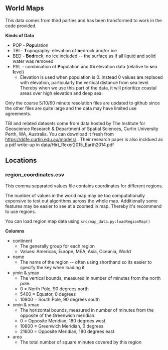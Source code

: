 ## World Maps ##
This data comes from third parties and has been transformed to work in the code provided.

**Kinds of Data**
* POP - **Pop**ulation
* TBI - **T**opography: elevation of **b**edrock and/or **i**ce
* BED - **Bed**rock, no ice included -- the surface as if all liquid and solid water was removed
* PSL - combination of **P**opulation and tbi elevation data (relative to **s**ea **l**evel)
  * Elevation is used when population is 0. Instead 0 values are replaced with elevation, particularly the vertical distance from sea level. Thereby when we use this part of the data, it will prioritize coastal areas over high elevation and deep sea.

Only the coarse 5/10/60 minute resolution files are updated to github since the other files are 
quite large and the data may have limited use agreements.

TBI and related datasets come from data hosted by The Institute for Geoscience Research & Department of Spatial Sciences, Curtin University Perth, WA, Australia. You can download it fresh from https://ddfe.curtin.edu.au/models/ . Their research paper is also incldued as a pdf write-up in data/Hirt_Rexer2015_Earth2014.pdf

## Locations ##

### region_coordinates.csv ###

This comma separated values file contains coordinates for different regions.

The number of values in the world map may be too computationally expensive to test out algorithms across the whole map.
Additionally some features may be easier to see at a zoomed in map.
Thereby it's recommend to use regions.

You can load region map data using `src/map_data.py:loadRegionMap()`

**Columns**
* continent
   * The generally group for each region
   * Values: Americas, Europe, MEA, Asia, Oceania, World
* name
   * The name of the region -- often using shorthand so its easier to specify the key when loading it
* ymin & ymax
   * The vertical bounds, measured in number of minutes from the north pole.
   * 0 = North Pole, 90 degrees north
   * 5400 = Equator, 0 degrees
   * 10800 = South Pole, 90 degrees south
* xmin & xmax
   * The horizontal bounds, measured in number of minutes from the opposite of the Greenwich meridian.
   * 0 = Opposite Meridian, 180 degrees west
   * 10800 = Greenwich Meridian, 0 degrees
   * 21600 = Opposite Meridian, 180 degrees east
* area 
   * The total number of square minutes covered by this region
